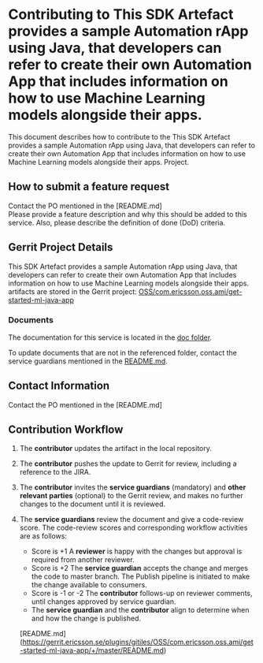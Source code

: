 # Contributing to This SDK Artefact provides a sample Automation rApp using Java, that developers can refer to create their own Automation App that includes information on how to use Machine Learning models alongside their apps. 

This document describes how to contribute to the This SDK Artefact provides a sample Automation rApp using Java, that developers can refer to create their own Automation App that includes information on how to use Machine Learning models alongside their apps.  Project.

## How to submit a feature request
Contact the PO mentioned in the [README.md]  
Please provide a feature description and why this should be added to this service. Also, please describe the definition of done (DoD) criteria.

## Gerrit Project Details  
This SDK Artefact provides a sample Automation rApp using Java, that developers can refer to create their own Automation App that includes information on how to use Machine Learning models alongside their apps.  artifacts are stored in the Gerrit project: [OSS/com.ericsson.oss.ami/get-started-ml-java-app](https://gerrit.ericsson.se/#/admin/projects/OSS/com.ericsson.oss.ami/get-started-ml-java-app)
  
### Documents

The documentation for this service is located in the [doc folder](https://gerrit.ericsson.se/plugins/gitiles/OSS/com.ericsson.oss.ami/get-started-ml-java-app/+/master/doc).

To update documents that are not in the referenced folder, contact the service guardians mentioned in the [README.md](https://gerrit.ericsson.se/plugins/gitiles/OSS/com.ericsson.oss.ami/get-started-ml-java-app/+/master/README.md).

## Contact Information
Contact the PO mentioned in the [README.md]


## Contribution Workflow
1. The **contributor** updates the artifact in the local repository.
2. The **contributor** pushes the update to Gerrit for review, including a reference to the JIRA.
3. The **contributor** invites the **service guardians** (mandatory) and **other relevant parties** (optional) to the Gerrit review, and makes no further changes to the document until it is reviewed.
4. The **service guardians** review the document and give a code-review score.
The code-review scores and corresponding workflow activities are as follows:
    - Score is +1
        A **reviewer** is happy with the changes but approval is required from another reviewer.
    - Score is +2
        The **service guardian** accepts the change and merges the code to master branch. The Publish pipeline is initiated to make the change available to consumers.
    - Score is -1 or -2
        The **contributor** follows-up on reviewer comments, until changes approved by service guardian.
    - The **service guardian** and the **contributor** align to determine when and how the change is published.

   [README.md] (https://gerrit.ericsson.se/plugins/gitiles/OSS/com.ericsson.oss.ami/get-started-ml-java-app/+/master/README.md)